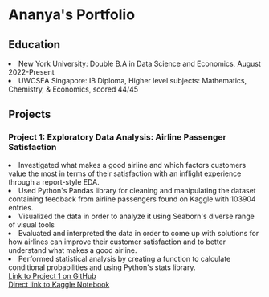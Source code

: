 <h1> Ananya's Portfolio </h1>
<h2> Education </h2>
<li> New York University: Double B.A in Data Science and Economics, August 2022-Present</li>
<li> UWCSEA Singapore: IB Diploma, Higher level subjects: Mathematics, Chemistry, & Economics, scored 44/45 </li>
<h2> Projects </h2>
<h3> Project 1: Exploratory Data Analysis: Airline Passenger Satisfaction</h3>
<li>Investigated what makes a good airline and which factors customers value the most in terms of their satisfaction with an inflight experience through a report-style EDA.</li>
<li>Used Python's Pandas library for cleaning and manipulating the dataset containing feedback from airline passengers found on Kaggle with 103904 entries.</li>
<li>Visualized the data in order to analyze it using Seaborn's diverse range of visual tools</li>
<li>Evaluated and interpreted the data in order to come up with solutions for how airlines can improve their customer satisfaction and to better understand what makes a good airline.</li>
<li>Performed statistical analysis by creating a function to calculate conditional probabilities and using Python's stats library. </li>
<a href = 'https://github.com/ananyadevraj/Project-1'> Link to Project 1 on GitHub </a> <br> 
<a href = 'https://www.kaggle.com/code/ananyadevraj/eda-airline-passenger-satisfaction'> Direct link to Kaggle Notebook </a>
